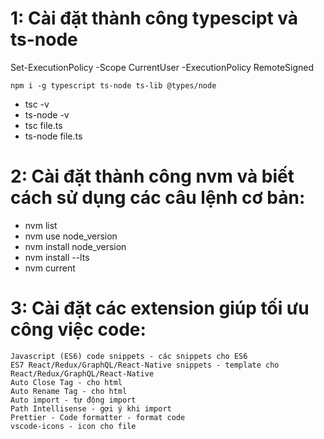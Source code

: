 # 1: Cài đặt thành công typescipt và ts-node
Set-ExecutionPolicy -Scope CurrentUser -ExecutionPolicy RemoteSigned
```
npm i -g typescript ts-node ts-lib @types/node
```

- tsc -v
- ts-node -v
- tsc file.ts
- ts-node file.ts

# 2: Cài đặt thành công nvm và biết cách sử dụng các câu lệnh cơ bản:

- nvm list
- nvm use node_version
- nvm install node_version
- nvm install --lts
- nvm current

# 3: Cài đặt các extension giúp tối ưu công việc code:

```
Javascript (ES6) code snippets - các snippets cho ES6
ES7 React/Redux/GraphQL/React-Native snippets - template cho React/Redux/GraphQL/React-Native
Auto Close Tag - cho html
Auto Rename Tag - cho html
Auto import - tự động import
Path Intellisense - gợi ý khi import
Prettier - Code formatter - format code
vscode-icons - icon cho file

```